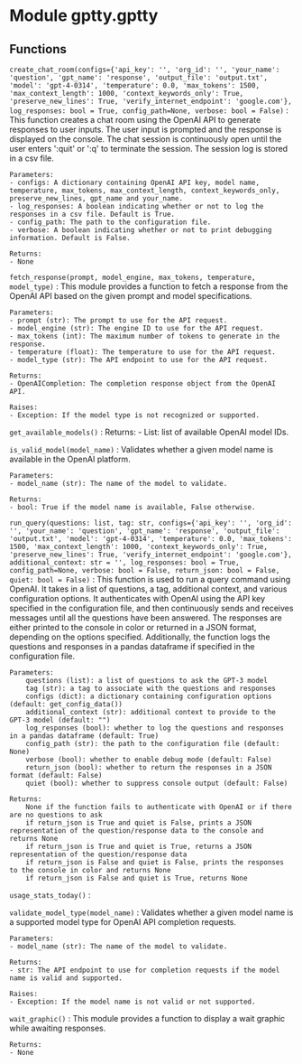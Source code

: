 Module gptty.gptty
==================

Functions
---------

    
`create_chat_room(configs={'api_key': '', 'org_id': '', 'your_name': 'question', 'gpt_name': 'response', 'output_file': 'output.txt', 'model': 'gpt-4-0314', 'temperature': 0.0, 'max_tokens': 1500, 'max_context_length': 1000, 'context_keywords_only': True, 'preserve_new_lines': True, 'verify_internet_endpoint': 'google.com'}, log_responses: bool = True, config_path=None, verbose: bool = False)`
:   This function creates a chat room using the OpenAI API to generate responses to user inputs. 
    The user input is prompted and the response is displayed on the console. 
    The chat session is continuously open until the user enters ':quit' or ':q' to terminate the session. 
    The session log is stored in a csv file. 
    
    Parameters:
    - configs: A dictionary containing OpenAI API key, model name, temperature, max_tokens, max_context_length, context_keywords_only, preserve_new_lines, gpt_name and your_name.
    - log_responses: A boolean indicating whether or not to log the responses in a csv file. Default is True.
    - config_path: The path to the configuration file.
    - verbose: A boolean indicating whether or not to print debugging information. Default is False.
    
    Returns:
    - None

    
`fetch_response(prompt, model_engine, max_tokens, temperature, model_type)`
:   This module provides a function to fetch a response from the OpenAI API based on the given prompt and model specifications.
    
    Parameters:
    - prompt (str): The prompt to use for the API request.
    - model_engine (str): The engine ID to use for the API request.
    - max_tokens (int): The maximum number of tokens to generate in the response.
    - temperature (float): The temperature to use for the API request.
    - model_type (str): The API endpoint to use for the API request.
    
    Returns:
    - OpenAICompletion: The completion response object from the OpenAI API.
    
    Raises:
    - Exception: If the model type is not recognized or supported.

    
`get_available_models()`
:   Returns:
        - List: list of available OpenAI model IDs.

    
`is_valid_model(model_name)`
:   Validates whether a given model name is available in the OpenAI platform.
    
    Parameters:
    - model_name (str): The name of the model to validate.
    
    Returns:
    - bool: True if the model name is available, False otherwise.

    
`run_query(questions: list, tag: str, configs={'api_key': '', 'org_id': '', 'your_name': 'question', 'gpt_name': 'response', 'output_file': 'output.txt', 'model': 'gpt-4-0314', 'temperature': 0.0, 'max_tokens': 1500, 'max_context_length': 1000, 'context_keywords_only': True, 'preserve_new_lines': True, 'verify_internet_endpoint': 'google.com'}, additional_context: str = '', log_responses: bool = True, config_path=None, verbose: bool = False, return_json: bool = False, quiet: bool = False)`
:   This function is used to run a query command using OpenAI. 
    It takes in a list of questions, a tag, additional context, and various configuration options. 
    It authenticates with OpenAI using the API key specified in the configuration file, and then continuously sends and receives messages until all the questions 
    have been answered. The responses are either printed to the console in color or returned in a JSON format, depending on the options specified. Additionally, 
    the function logs the questions and responses in a pandas dataframe if specified in the configuration file.
    
    Parameters:
        questions (list): a list of questions to ask the GPT-3 model
        tag (str): a tag to associate with the questions and responses
        configs (dict): a dictionary containing configuration options (default: get_config_data())
        additional_context (str): additional context to provide to the GPT-3 model (default: "")
        log_responses (bool): whether to log the questions and responses in a pandas dataframe (default: True)
        config_path (str): the path to the configuration file (default: None)
        verbose (bool): whether to enable debug mode (default: False)
        return_json (bool): whether to return the responses in a JSON format (default: False)
        quiet (bool): whether to suppress console output (default: False)
    
    Returns:
        None if the function fails to authenticate with OpenAI or if there are no questions to ask
        if return_json is True and quiet is False, prints a JSON representation of the question/response data to the console and returns None
        if return_json is True and quiet is True, returns a JSON representation of the question/response data
        if return_json is False and quiet is False, prints the responses to the console in color and returns None
        if return_json is False and quiet is True, returns None

    
`usage_stats_today()`
:   

    
`validate_model_type(model_name)`
:   Validates whether a given model name is a supported model type for OpenAI API completion requests.
    
    Parameters:
    - model_name (str): The name of the model to validate.
    
    Returns:
    - str: The API endpoint to use for completion requests if the model name is valid and supported.
    
    Raises:
    - Exception: If the model name is not valid or not supported.

    
`wait_graphic()`
:   This module provides a function to display a wait graphic while awaiting responses.
    
    Returns:
    - None